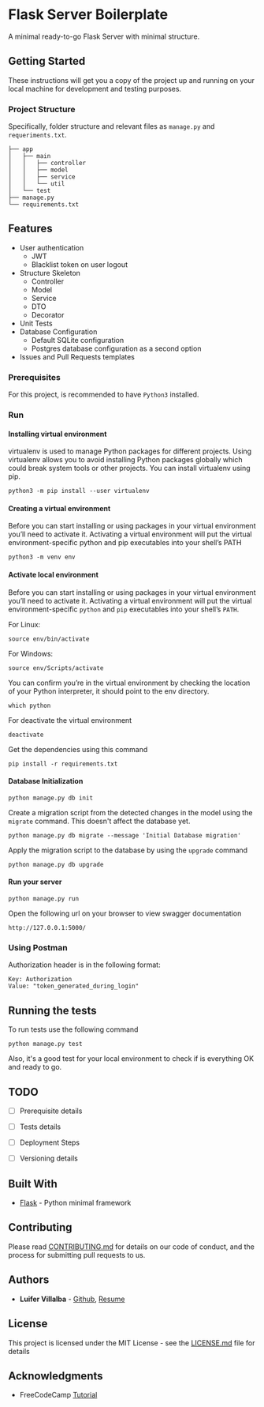 # Flask Server Boilerplate

A minimal ready-to-go Flask Server with minimal structure.

## Getting Started

These instructions will get you a copy of the project up and running on your local machine for development and testing purposes.

### Project Structure
Specifically, folder structure and relevant files as `manage.py` and `requeriments.txt`.

    ├── app
    │   ├── main
    │   │   ├── controller
    │   │   ├── model
    │   │   ├── service
    │   │   └── util
    │   └── test
    ├── manage.py
    └── requirements.txt

## Features
- User authentication
    - JWT
    - Blacklist token on user logout
- Structure Skeleton
    - Controller
    - Model
    - Service
    - DTO
    - Decorator
- Unit Tests
- Database Configuration
    - Default SQLite configuration
    - Postgres database configuration as a second option
- Issues and Pull Requests templates

### Prerequisites

For this project, is recommended to have `Python3` installed.

### Run
#### Installing virtual environment
virtualenv is used to manage Python packages for different projects. Using virtualenv allows you to avoid installing Python packages globally which could break system tools or other projects. You can install virtualenv using pip.
```
python3 -m pip install --user virtualenv
```

#### Creating a virtual environment
Before you can start installing or using packages in your virtual environment you’ll need to activate it. Activating a virtual environment will put the virtual environment-specific python and pip executables into your shell’s PATH
```
python3 -m venv env
```

#### Activate local environment
Before you can start installing or using packages in your virtual environment you’ll need to activate it. Activating a virtual environment will put the virtual environment-specific `python` and `pip` executables into your shell’s `PATH`. 

For Linux:
```
source env/bin/activate 
```

For Windows:
```
source env/Scripts/activate 
```

You can confirm you’re in the virtual environment by checking the location of your Python interpreter, it should point to the env directory.
```
which python
```

For deactivate the virtual environment
```
deactivate
```

Get the dependencies using this command
```
pip install -r requirements.txt
```

#### Database Initialization
```
python manage.py db init
```

Create a migration script from the detected changes in the model using the `migrate` command. This doesn't affect the database yet.
```
python manage.py db migrate --message 'Initial Database migration'
```

Apply the migration script to the database by using the `upgrade` command
```
python manage.py db upgrade
```

#### Run your server
```
python manage.py run
```

Open the following url on your browser to view swagger documentation
```
http://127.0.0.1:5000/
```

### Using Postman
Authorization header is in the following format:
```
Key: Authorization
Value: "token_generated_during_login"
```

## Running the tests

To run tests use the following command
```
python manage.py test
```

Also, it's a good test for your local environment to check if is everything OK and ready to go.

## TODO
- [ ] Prerequisite details
- [ ] Tests details
- [ ] Deployment Steps
- [ ] Versioning details


## Built With

* [Flask](https://flask.palletsprojects.com/en/1.1.x/) - Python minimal framework

## Contributing

Please read [CONTRIBUTING.md](CONTRIBUTING.md) for details on our code of conduct, and the process for submitting pull requests to us.

## Authors

* **Luifer Villalba** - [Github](https://github.com/luifer-villalba), [Resume](https://luifervillalba.com)

## License

This project is licensed under the MIT License - see the [LICENSE.md](LICENSE) file for details

## Acknowledgments

* FreeCodeCamp [Tutorial](https://www.freecodecamp.org/news/structuring-a-flask-restplus-web-service-for-production-builds-c2ec676de563/)
